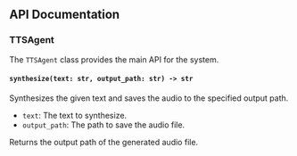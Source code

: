 ## API Documentation

### TTSAgent

The `TTSAgent` class provides the main API for the system.

#### `synthesize(text: str, output_path: str) -> str`

Synthesizes the given text and saves the audio to the specified output path.

-   `text`: The text to synthesize.
-   `output_path`: The path to save the audio file.

Returns the output path of the generated audio file.
